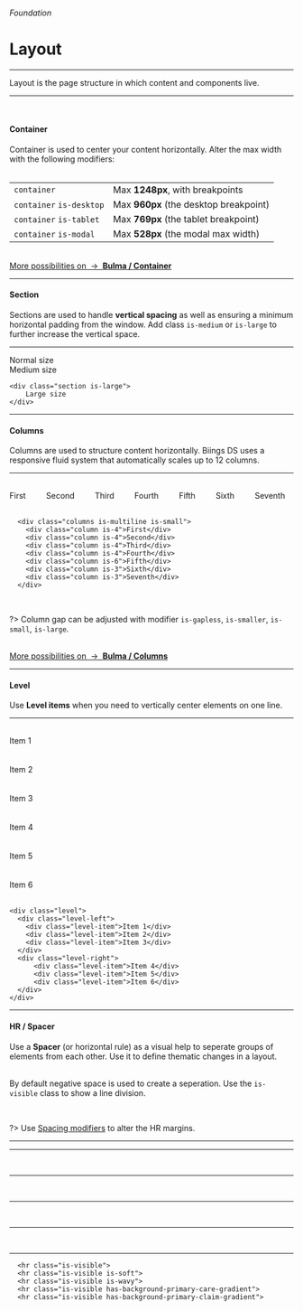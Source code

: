 <h6 class="is-uppercase has-text-grey has-text-weight-medium is-size-6 is-size-7-mobile">Foundation</h6>
<h1 class="title is-family-secondary is-size-2-mobile">Layout</h1>
<hr class="is-visible is-size-3">
<p class="is-size-4 has-text-dark">
    <span class="has-text-weight-semibold">Layout</span> is the page structure in which content and components live.
</p>
<hr class="is-visible is-size-3"><br>

<h4 class="title is-family-primary"><strong>Container</strong></h4>

Container is used to center your content horizontally. Alter the max width with the following modifiers:
<br><br>
<table class="table is-bordered is-hoverable">
  <tr>
      <td class="is-narrow"><code>container</code></td>
      <td>Max <strong>1248px</strong>, with breakpoints</td>
  </tr>
  <tr>
      <td class="is-narrow"><code>container</code> <code>is-desktop</code></td>
      <td>Max <strong>960px</strong> (the desktop breakpoint)</td>
  </tr>
  <tr>
      <td class="is-narrow"><code>container</code> <code>is-tablet</code></td>
      <td>Max <strong>769px</strong> (the tablet breakpoint)</td>
  </tr>
  <tr>
    <td class="is-narrow"><code>container</code> <code>is-modal</code></td>
    <td>Max <strong>528px</strong> (the modal max width)</td>
  </tr>
</table>

<br>
<a href="https://bulma.io/documentation/layout/container/" target="blank" class="box is-well has-text-grey">
    More possibilities on &nbsp;→&nbsp; <strong class="has-text-primary">Bulma / Container</strong>
</a>

<hr class="is-size-1 is-visible">

<h4 class="title is-family-primary"><strong>Section</strong></h4>

Sections are used to handle **vertical spacing** as well as ensuring a minimum horizontal padding from the window. 
Add class `is-medium` or `is-large` to further increase the vertical space.

<hr class="is-small">

<div class="box is-raised is-medium is-marginless is-medium is-radiusless-b">
    <div class="section has-background-blue-lighter">
        Normal size
    </div>
    <div class="section is-medium has-background-turquoise-lighter">
        Medium size
    </div>
</div>

    <div class="section is-large">
        Large size
    </div>
<hr class="is-size-1 is-visible">

<h4 class="title is-family-primary"><strong>Columns</strong></h4>

Columns are used to structure content horizontally. Biings DS uses a responsive fluid system that automatically scales up to 12 columns.

<hr class="is-small">

<div class="box is-raised is-marginless is-medium is-radiusless-b">
  <div class="columns is-multiline is-small has-text-white has-text-centered">
      <div class="column is-4">
        <div class="message is-twisted has-background-orange-light has-text-weight-semibold"><br>First<br><br></div>
      </div>
      <div class="column is-4">
        <div class="message is-twisted-bis has-background-purple-light has-text-weight-semibold"><br>Second<br><br></div>
      </div>
      <div class="column is-4">
        <div class="message is-twisted-ter has-background-turquoise has-text-weight-semibold"><br>Third<br><br></div>
      </div>
      <div class="column is-4">
        <div class="message is-twisted-quater has-background-cyan has-text-weight-semibold"><br>Fourth<br><br></div>
      </div>
      <div class="column is-6 is-twisted">
        <div class="message has-background-blue-light has-text-weight-semibold"><br>Fifth<br><br></div>
      </div>
      <div class="column is-3 is-twisted">
        <div class="message has-background-care-light has-text-weight-semibold"><br>Sixth<br><br></div>
      </div>
      <div class="column is-3 is-twisted-bis">
        <div class="message has-background-yellow-light has-text-weight-semibold"><br>Seventh<br><br></div>
      </div>
    </div>
  </div>
  
      <div class="columns is-multiline is-small">
        <div class="column is-4">First</div>
        <div class="column is-4">Second</div>
        <div class="column is-4">Third</div>
        <div class="column is-4">Fourth</div>
        <div class="column is-6">Fifth</div>
        <div class="column is-3">Sixth</div>
        <div class="column is-3">Seventh</div>
      </div>
<br>

?> Column gap can be adjusted with modifier `is-gapless`, `is-smaller`, `is-small`, `is-large`.

<br>
<a href="https://bulma.io/documentation/columns/" target="blank" class="box is-raised has-text-grey">
    More possibilities on &nbsp;→&nbsp; <strong class="has-text-primary">Bulma / Columns</strong>
</a>
  
<hr class="is-size-1 is-visible">

<h4 class="title is-family-primary"><strong>Level</strong></h4>

Use **Level items** when you need to vertically center elements on one line.

<hr class="is-small">

<div class="box is-raised is-marginless is-medium is-radiusless-b">
  <div class="level has-text-white">
    <div class="level-left">
      <div class="level-item"><div class="message has-background-red has-text-weight-semibold"><br>Item 1<br><br></div></div>
      <div class="level-item"><div class="message has-background-red-light has-text-weight-semibold"><br>Item 2<br><br></div></div>
      <div class="level-item"><div class="message has-background-red-lighter has-text-weight-semibold"><br>Item 3<br><br></div></div>
    </div>
    <div class="level-right">
        <div class="level-item"><div class="message has-background-green-lighter has-text-weight-semibold"><br>Item 4<br><br></div></div>
        <div class="level-item"><div class="message has-background-green-light has-text-weight-semibold"><br>Item 5<br><br></div></div>
        <div class="level-item"><div class="message has-background-green has-text-weight-semibold"><br>Item 6<br><br></div></div>
    </div>
  </div>
</div>

    <div class="level">
      <div class="level-left">
        <div class="level-item">Item 1</div>
        <div class="level-item">Item 2</div>
        <div class="level-item">Item 3</div>
      </div>
      <div class="level-right">
          <div class="level-item">Item 4</div>
          <div class="level-item">Item 5</div>
          <div class="level-item">Item 6</div>
      </div>
    </div>
<hr class="is-size-1 is-visible">

<h4 class="title is-family-primary"><strong>HR / Spacer</strong></h4>

Use a **Spacer** (or horizontal rule) as a visual help to seperate groups of elements from each other. Use it to define thematic changes in a layout.

<br>By default negative space is used to create a seperation. Use the `is-visible` class to show a line division.

<br>

?> Use <a href="#/modifiers" class="is-underlined">Spacing modifiers</a> to alter the HR margins.

<hr>

<div class="box is-raised is-large is-marginless is-radiusless-b">
    <hr class="is-visible">
    <br>
    <hr class="is-visible is-soft">
    <br>
    <hr class="is-visible is-wavy">
    <br>
    <hr class="is-visible has-background-primary-care-gradient">
    <br>
    <hr class="is-visible has-background-primary-claim-gradient">
</div>
  
      <hr class="is-visible">
      <hr class="is-visible is-soft">
      <hr class="is-visible is-wavy">
      <hr class="is-visible has-background-primary-care-gradient">
      <hr class="is-visible has-background-primary-claim-gradient">
  <br>
